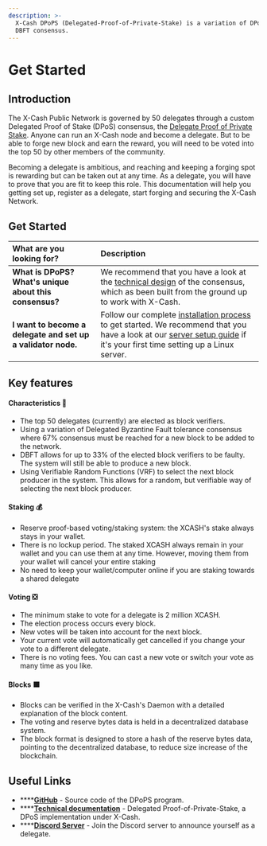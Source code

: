 ```yaml
---
description: >-
  X-Cash DPoPS (Delegated-Proof-of-Private-Stake) is a variation of DPoS and
  DBFT consensus.‌
---
```


# Get Started

## Introduction

The X-Cash Public Network is governed by 50 delegates through a custom Delegated Proof of Stake \(DPoS\) consensus, the [Delegate Proof of Private Stake](yellowpaper-delagated-proof-of-private-stake.md). Anyone can run an X-Cash node and become a delegate. But to be able to forge new block and earn the reward, you will need to be voted into the top 50 by other members of the community.

Becoming a delegate is ambitious, and reaching and keeping a forging spot is rewarding but can be taken out at any time. As a delegate, you will have to prove that you are fit to keep this role. This documentation will help you getting set up, register as a delegate, start forging and securing the X-Cash Network.

## Get Started

| What are you looking for? | Description |
| :--- | :--- |
| **What is DPoPS? What's unique about this consensus?** | We recommend that you have a look at the [technical design](yellowpaper-delagated-proof-of-private-stake.md) of the consensus, which as been built from the ground up to work with X-Cash. |
| **I want to become a delegate and set up a validator node.** | Follow our complete [installation process](installation-process/) to get started.  We recommend that you have a look at our [server setup guide](server-setup.md) if it's your first time setting up a Linux server. |

## Key features <a id="key-features"></a>

#### Characteristics 📃

* The top 50 delegates \(currently\) are elected as block verifiers. 
* Using a variation of Delegated Byzantine Fault tolerance consensus where 67% consensus must be reached for a new block to be added to the network.
* DBFT allows for up to 33% of the elected block verifiers to be faulty. The system will still be able to produce a new block.
* Using Verifiable Random Functions \(VRF\) to select the next block producer in the system. This allows for a random, but verifiable way of selecting the next block producer.

#### Staking 💰

* Reserve proof-based voting/staking system: the XCASH's stake always stays in your wallet.
* There is no lockup period. The staked XCASH always remain in your wallet and you can use them at any time. However, moving them from your wallet will cancel your entire staking
* No need to keep your wallet/computer online if you are staking towards a shared delegate

#### Voting ❎

* The minimum stake to vote for a delegate is 2 million XCASH.
* The election process occurs every block.
* New votes will be taken into account for the next block.
* Your current vote will automatically get cancelled if you change your vote to a different delegate.
* There is no voting fees. You can cast a new vote or switch your vote as many time as you like.

#### Blocks ⬛

* Blocks can be verified in the X-Cash's Daemon with a detailed explanation of the block content.
* The voting and reserve bytes data is held in a decentralized database system.
* The block format is designed to store a hash of the reserve bytes data, pointing to the decentralized database, to reduce size increase of the blockchain.

## Useful Links <a id="key-features"></a>

* \*\*\*\*[**GitHub**](https://github.com/X-CASH-official/xcash-dpops) - Source code of the DPoPS program.
* \*\*\*\*[**Technical documentation**](yellowpaper-delagated-proof-of-private-stake.md) - Delegated Proof-of-Private-Stake, a DPoS implementation under X-Cash.
* \*\*\*\*[**Discord Server**](https://discord.gg/4CAahnd) - Join the Discord server to announce yourself as a delegate.

